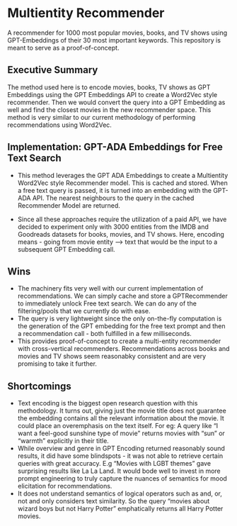 # Multientity Recommender
A recommender for 1000 most popular movies, books, and TV shows using GPT-Embeddings of their 30 most important keywords. This repository is meant to serve as a proof-of-concept. 

## Executive Summary
The method used here is to encode movies, books, TV shows as GPT Embeddings using the GPT Embeddings API to create a Word2Vec style recommender. Then we would convert the query into a GPT Embedding as well and find the closest movies in the new recommender space. This method is very similar to our current methodology of performing recommendations using Word2Vec. 


## Implementation: GPT-ADA Embeddings for Free Text Search
* This method leverages the GPT ADA Embeddings to create a Multientity Word2Vec style Recommender model. This is cached and stored. When a free text query is passed, it is turned into an embedding with the GPT-ADA API. The nearest neighbours to the query in the cached Recommender Model are returned. 

* Since all these approaches require the utilization of a paid API, we have decided to experiment only with 3000 entities from the IMDB and Goodreads datasets for books, movies, and TV shows. Here, encoding means - going from movie entity —>  text that would be the input to a subsequent GPT Embedding call. 

## Wins
* The machinery fits very well with our current implementation of recommendations. We can simply cache and store a GPTRecommender to immediately unlock Free text search. We can do any of the filtering/pools that we currently do with ease. 
* The query is very lightweight since the only on-the-fly computation is the generation of the GPT embedding for the free text prompt and then a recommendation call - both fulfilled in a few milliseconds.
* This provides proof-of-concept to create a multi-entity recommender with cross-vertical recommenders. Recommendations across books and movies and TV shows seem reasonabky consistent and are very promising to take it further. 
## Shortcomings
* Text encoding is the biggest open research question with this methodology. It turns out, giving just the movie title does not guarantee the embedding contains all the relevant information about the movie. It could place an overemphasis on the text itself. For eg: A query like “I want a feel-good sunshine type of movie” returns movies with “sun” or “warmth” explicitly in their title. 
* While overview and genre in GPT Encoding returned reasonably sound results, it did have some blindspots - it was not able to retrieve certain queries with great accuracy.  E.g “Movies with LGBT themes” gave surprising results like La La Land. It would bode well to invest in more prompt engineering to truly capture the nuances of semantics for mood elicitation for recommendations. 
* It does not understand semantics of logical operators such as and, or, not and only considers text similarity. So the query “movies about wizard boys but not Harry Potter” emphatically returns all Harry Potter movies. 
